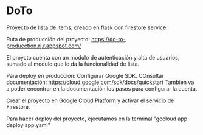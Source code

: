 # DoTo
Proyecto de lista de items, creado en flask con firestore service.

Ruta de producción del proyecto:
https://do-to-producction.rj.r.appspot.com/

El proycto cuenta con un modulo de autenticación y alta de usuarios, sumado al modulo que le da la funcionalidad de lista.

Para deploy en producción:
Configurar Google SDK. COnsultar documentación:
https://cloud.google.com/sdk/docs/quickstart
Tambien va a poder encontrar en la documentación los pasos para configurar la cuenta.

Crear el proyecto en Google Cloud Platform y activar el servicio de Firestore.


Para hacer deploy del proyecto, ejecutamos en la terminal "gccloud app deploy app.yaml"

